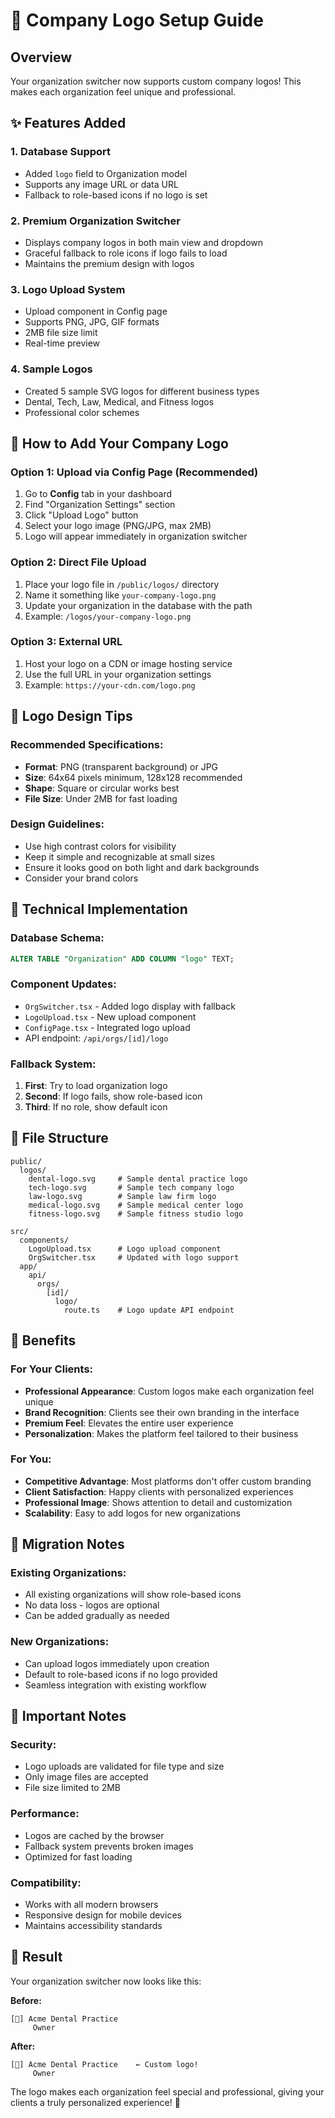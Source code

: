 # 🎨 Company Logo Setup Guide

## Overview
Your organization switcher now supports custom company logos! This makes each organization feel unique and professional.

## ✨ Features Added

### 1. **Database Support**
- Added `logo` field to Organization model
- Supports any image URL or data URL
- Fallback to role-based icons if no logo is set

### 2. **Premium Organization Switcher**
- Displays company logos in both main view and dropdown
- Graceful fallback to role icons if logo fails to load
- Maintains the premium design with logos

### 3. **Logo Upload System**
- Upload component in Config page
- Supports PNG, JPG, GIF formats
- 2MB file size limit
- Real-time preview

### 4. **Sample Logos**
- Created 5 sample SVG logos for different business types
- Dental, Tech, Law, Medical, and Fitness logos
- Professional color schemes

## 🚀 How to Add Your Company Logo

### Option 1: Upload via Config Page (Recommended)
1. Go to **Config** tab in your dashboard
2. Find "Organization Settings" section
3. Click "Upload Logo" button
4. Select your logo image (PNG/JPG, max 2MB)
5. Logo will appear immediately in organization switcher

### Option 2: Direct File Upload
1. Place your logo file in `/public/logos/` directory
2. Name it something like `your-company-logo.png`
3. Update your organization in the database with the path
4. Example: `/logos/your-company-logo.png`

### Option 3: External URL
1. Host your logo on a CDN or image hosting service
2. Use the full URL in your organization settings
3. Example: `https://your-cdn.com/logo.png`

## 🎨 Logo Design Tips

### **Recommended Specifications:**
- **Format**: PNG (transparent background) or JPG
- **Size**: 64x64 pixels minimum, 128x128 recommended
- **Shape**: Square or circular works best
- **File Size**: Under 2MB for fast loading

### **Design Guidelines:**
- Use high contrast colors for visibility
- Keep it simple and recognizable at small sizes
- Ensure it looks good on both light and dark backgrounds
- Consider your brand colors

## 🔧 Technical Implementation

### **Database Schema:**
```sql
ALTER TABLE "Organization" ADD COLUMN "logo" TEXT;
```

### **Component Updates:**
- `OrgSwitcher.tsx` - Added logo display with fallback
- `LogoUpload.tsx` - New upload component
- `ConfigPage.tsx` - Integrated logo upload
- API endpoint: `/api/orgs/[id]/logo`

### **Fallback System:**
1. **First**: Try to load organization logo
2. **Second**: If logo fails, show role-based icon
3. **Third**: If no role, show default icon

## 📁 File Structure
```
public/
  logos/
    dental-logo.svg     # Sample dental practice logo
    tech-logo.svg       # Sample tech company logo
    law-logo.svg        # Sample law firm logo
    medical-logo.svg    # Sample medical center logo
    fitness-logo.svg    # Sample fitness studio logo

src/
  components/
    LogoUpload.tsx      # Logo upload component
    OrgSwitcher.tsx     # Updated with logo support
  app/
    api/
      orgs/
        [id]/
          logo/
            route.ts    # Logo update API endpoint
```

## 🎯 Benefits

### **For Your Clients:**
- **Professional Appearance**: Custom logos make each organization feel unique
- **Brand Recognition**: Clients see their own branding in the interface
- **Premium Feel**: Elevates the entire user experience
- **Personalization**: Makes the platform feel tailored to their business

### **For You:**
- **Competitive Advantage**: Most platforms don't offer custom branding
- **Client Satisfaction**: Happy clients with personalized experiences
- **Professional Image**: Shows attention to detail and customization
- **Scalability**: Easy to add logos for new organizations

## 🔄 Migration Notes

### **Existing Organizations:**
- All existing organizations will show role-based icons
- No data loss - logos are optional
- Can be added gradually as needed

### **New Organizations:**
- Can upload logos immediately upon creation
- Default to role-based icons if no logo provided
- Seamless integration with existing workflow

## 🚨 Important Notes

### **Security:**
- Logo uploads are validated for file type and size
- Only image files are accepted
- File size limited to 2MB

### **Performance:**
- Logos are cached by the browser
- Fallback system prevents broken images
- Optimized for fast loading

### **Compatibility:**
- Works with all modern browsers
- Responsive design for mobile devices
- Maintains accessibility standards

## 🎉 Result

Your organization switcher now looks like this:

**Before:**
```
[👑] Acme Dental Practice
     Owner
```

**After:**
```
[🦷] Acme Dental Practice    ← Custom logo!
     Owner
```

The logo makes each organization feel special and professional, giving your clients a truly personalized experience! 🚀
